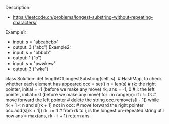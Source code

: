 Description:
- https://leetcode.cn/problems/longest-substring-without-repeating-characters/

Example1: 
- input: s = "abcabcbb"
- output: 3 ("abc")
Example2:
- input: s = "bbbbb"
- output: 1 ("b")
- input: s = "pwwkew"
- output: 3 ("wke")


class Solution:
    def lengthOfLongestSubstring(self, s):
        # HashMap, to check whether each element has appeared
        occ = set()
        n = len(s)
        # rk: the right pointer, initial = -1 (before we make any move)
        rk, ans = -1, 0
        # i: the left pointer, initial = 0 (before we make any move)
        for i in range(n):
            if i != 0:
                # move forward the left pointer
                # delete the string
                occ.remove(s[i - 1])
            while rk + 1 < n and s[rk + 1] not in occ:
                # move forward the right pointer
                occ.add(s[rk + 1])
                rk += 1
            # from rk to i, is the longest un-repeated string util now
            ans = max(ans, rk - i + 1)
        return ans


